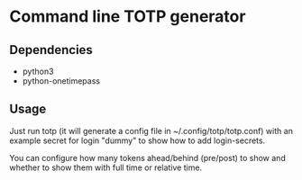# Command line TOTP generator

## Dependencies
- python3
- python-onetimepass

## Usage
Just run totp (it will generate a config file in ~/.config/totp/totp.conf)
with an example secret for login "dummy" to show how to add login-secrets.

You can configure how many tokens ahead/behind (pre/post) to show
and whether to show them with full time or relative time.
